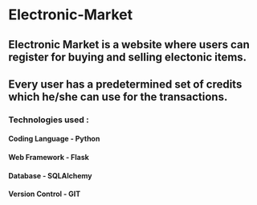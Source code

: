 # Electronic-Market
## Electronic Market is a website where users can register for buying and selling electonic items.
## Every user has a predetermined set of credits which he/she can use for the transactions.
### Technologies used :
####  Coding Language - Python
####  Web Framework - Flask 
####  Database - SQLAlchemy
####  Version Control - GIT


